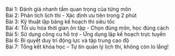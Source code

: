 Bài 1: Đánh giá nhanh tầm quan trọng của từng môn  
Bài 2: Phân tích lịch thi - Xác định ưu tiên trong 2 phút  
Bài 3: Kỹ thuật lập bảng kế hoạch thi siêu tốc  
Bài 4: Tối ưu hóa thời gian ôn tập - Chọn đúng môn, học đúng cách  
Bài 5: Sử dụng công cụ hỗ trợ - Ứng dụng lập kế hoạch trực tuyến  
Bài 6: Bí quyết duy trì động lực và tập trung cao độ  
Bài 7: Tổng kết khóa học – Tự tin quản lý lịch thi, không còn lo lắng!
